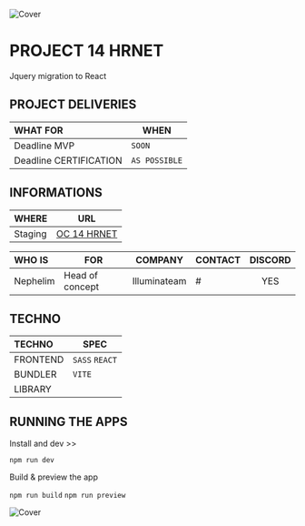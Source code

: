 ![Cover](https://kpkfzczpavanzocxzyta.supabase.co/storage/v1/object/public/oc-react/readme-header-oc-react-14.png)

<!-- ∵ ƸӜƷ ∴∵ ƸӜƷ ∴∵ ƸӜƷ ∴∵ ƸӜƷ ∴∵ ƸӜƷ ∴∵ ƸӜƷ ∴∵ ƸӜƷ ∴∵ ƸӜƷ ∴∵ ƸӜƷ ∴∵ ƸӜƷ ∴∵ ƸӜƷ ∴∵ ƸӜƷ ∴ -->

# PROJECT 14 HRNET

Jquery migration to React

## PROJECT DELIVERIES

| WHAT FOR               | WHEN          |
| :--------------------- | ------------- |
| Deadline MVP           | `SOON`        |
| Deadline CERTIFICATION | `AS POSSIBLE` |

## INFORMATIONS

| WHERE   | URL                                         |
| :------ | ------------------------------------------- |
| Staging | [OC 14 HRNET ](https://oc14.youcodeuse.com) |

| WHO IS   | FOR             |   COMPANY    | CONTACT | DISCORD |
| :------- | --------------- | :----------: | ------- | :-----: |
| Nephelim | Head of concept | Illuminateam | #       |   YES   |

## TECHNO

| TECHNO   | SPEC           |
| :------- | -------------- |
| FRONTEND | `SASS` `REACT` |
| BUNDLER  | `VITE`         |
| LIBRARY  |

## RUNNING THE APPS

Install and dev >>

`npm run dev`

Build & preview the app

`npm run build`
`npm run preview`

![Cover](https://kpkfzczpavanzocxzyta.supabase.co/storage/v1/object/public/oc-react/readme-footer-oc-react-14.png)
